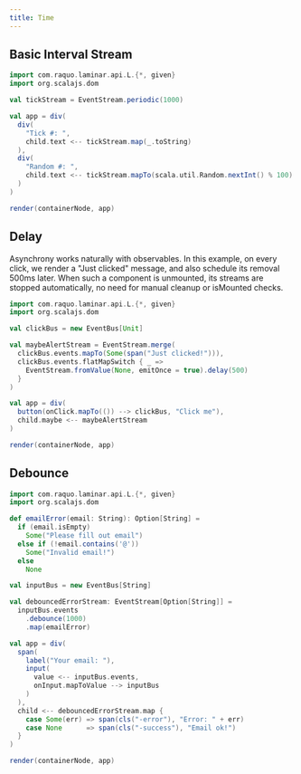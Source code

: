 ```yaml
---
title: Time
---
```


<h2>Basic Interval Stream</h2>

<div class = "mdoc-example">

```scala mdoc:js
import com.raquo.laminar.api.L.{*, given}
import org.scalajs.dom

val tickStream = EventStream.periodic(1000)

val app = div(
  div(
    "Tick #: ",
    child.text <-- tickStream.map(_.toString)
  ),
  div(
    "Random #: ",
    child.text <-- tickStream.mapTo(scala.util.Random.nextInt() % 100)
  )
)

render(containerNode, app)
```

</div>



<h2>Delay</h2>

Asynchrony works naturally with observables. In this example, on every click, we render a "Just clicked" message, and also schedule its removal 500ms later. When such a component is unmounted, its streams are stopped automatically, no need for manual cleanup or isMounted checks.

<div class = "mdoc-example">

```scala mdoc:js
import com.raquo.laminar.api.L.{*, given}
import org.scalajs.dom

val clickBus = new EventBus[Unit]

val maybeAlertStream = EventStream.merge(
  clickBus.events.mapTo(Some(span("Just clicked!"))),
  clickBus.events.flatMapSwitch { _ =>
    EventStream.fromValue(None, emitOnce = true).delay(500)
  }
)

val app = div(
  button(onClick.mapTo(()) --> clickBus, "Click me"),
  child.maybe <-- maybeAlertStream
)

render(containerNode, app)
```

</div>



<h2>Debounce</h2>

<div class = "mdoc-example">

```scala mdoc:js
import com.raquo.laminar.api.L.{*, given}
import org.scalajs.dom

def emailError(email: String): Option[String] =
  if (email.isEmpty)
    Some("Please fill out email")
  else if (!email.contains('@'))
    Some("Invalid email!")
  else
    None

val inputBus = new EventBus[String]

val debouncedErrorStream: EventStream[Option[String]] = 
  inputBus.events
    .debounce(1000)
    .map(emailError)

val app = div(
  span(
    label("Your email: "),
    input(
      value <-- inputBus.events,
      onInput.mapToValue --> inputBus
    )
  ),
  child <-- debouncedErrorStream.map {
    case Some(err) => span(cls("-error"), "Error: " + err)
    case None      => span(cls("-success"), "Email ok!")
  }
)

render(containerNode, app)
```

</div>
